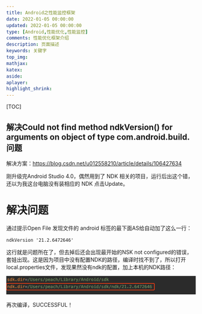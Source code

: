 ```yaml
---
title: Android之性能监控框架
date: 2022-01-05 00:00:00
updated: 2022-01-05 00:00:00
type: [Android,性能优化,性能监控]
comments: 性能优化框架介绍
description: 页面描述
keywords: 关键字
top_img:
mathjax:
katex:
aside:
aplayer:
highlight_shrink:
---
```




[TOC]

## 解决Could not find method ndkVersion() for arguments on object of type com.android.build.问题

解决方案：https://blog.csdn.net/u012558210/article/details/106427634

刚升级完Android Studio 4.0，偶然用到了 NDK 相关的项目，运行后出这个错，还以为我这台电脑没有装相应的 NDK 点击Update。

# 解决问题

通过提示Open File 发现文件的 android 标签的最下面AS给自动加了这么一行：

```
ndkVersion '21.2.6472646'
```

这行就是问题所在了，但去掉后还会出现最开始的NSK not configured的错误，套娃出现。这是因为项目中没有配置NDK的路径，编译时找不到了，所以打开local.properties文件，发现果然没有ndk的配置，加上本机的NDK路径：

![在这里插入图片描述](images/20200529161744733.png)

再次编译，SUCCESSFUL！

